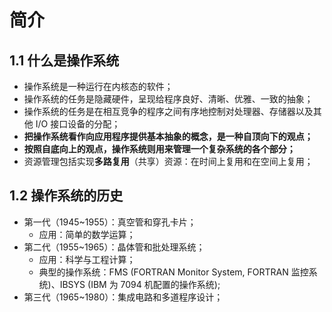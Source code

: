 # 简介

## 1.1 什么是操作系统

- 操作系统是一种运行在内核态的软件；
- 操作系统的任务是隐藏硬件，呈现给程序良好、清晰、优雅、一致的抽象；
- 操作系统的任务是在相互竞争的程序之间有序地控制对处理器、存储器以及其他 I/O 接口设备的分配；
- **把操作系统看作向应用程序提供基本抽象的概念，是一种自顶向下的观点；**
- **按照自底向上的观点，操作系统则用来管理一个复杂系统的各个部分；**
- 资源管理包括实现**多路复用**（共享）资源：在时间上复用和在空间上复用；

## 1.2 操作系统的历史

- 第一代（1945~1955）：真空管和穿孔卡片；
  - 应用：简单的数学运算；
- 第二代（1955~1965）：晶体管和批处理系统；
  - 应用：科学与工程计算；
  - 典型的操作系统：FMS (FORTRAN Monitor System, FORTRAN 监控系统)、IBSYS (IBM 为 7094 机配置的操作系统);
- 第三代（1965~1980）：集成电路和多道程序设计；
